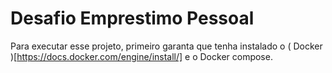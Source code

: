 # Desafio Emprestimo Pessoal

Para executar esse projeto, primeiro garanta que tenha instalado o ( Docker )[https://docs.docker.com/engine/install/] e o Docker compose.


